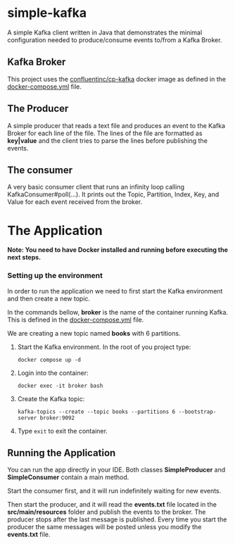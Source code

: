# simple-kafka

A simple Kafka client written in Java that demonstrates the minimal configuration needed to
produce/consume events to/from a Kafka Broker.

## Kafka Broker

This project uses the [confluentinc/cp-kafka](https://hub.docker.com/r/confluentinc/cp-kafka) docker image as defined in the [docker-compose.yml](https://github.com/alexandrebaldo/simple-kafka/blob/main/docker-compose.yml) file.

## The Producer

A simple producer that reads a text file and produces an event to the Kafka Broker for each line of the file.
The lines of the file are formatted as **key|value** and the client tries to parse the lines before publishing the events.

## The consumer

A very basic consumer client that runs an infinity loop calling KafkaConsumer#poll(...). It prints out the Topic, Partition, Index, Key, and Value for each event received from the broker.

# The Application

**Note: You need to have Docker installed and running before executing the next steps.**

### Setting up the environment

In order to run the application we need to first start the Kafka environment and then create a new topic.

In the commands bellow, **broker** is the name of the container running Kafka. This is defined in the [docker-compose.yml](https://github.com/alexandrebaldo/simple-kafka/blob/main/docker-compose.yml) file.

We are creating a new topic named **books** with 6 partitions.

1. Start the Kafka environment. In the root of you project type:

   ```docker compose up -d```

2. Login into the container:

   ```docker exec -it broker bash```

3. Create the Kafka topic:

   ```kafka-topics --create --topic books --partitions 6 --bootstrap-server broker:9092```

4. Type ```exit``` to exit the container.

## Running the Application

You can run the app directly in your IDE. Both classes **SimpleProducer** and **SimpleConsumer** contain a main method.

Start the consumer first, and it will run indefinitely waiting for new events.

Then start the producer, and it will read the **events.txt** file located in the **src/main/resources** folder and publish the events to the broker.
The producer stops after the last message is published.
Every time you start the producer the same messages will be posted unless you modify the **events.txt** file.
